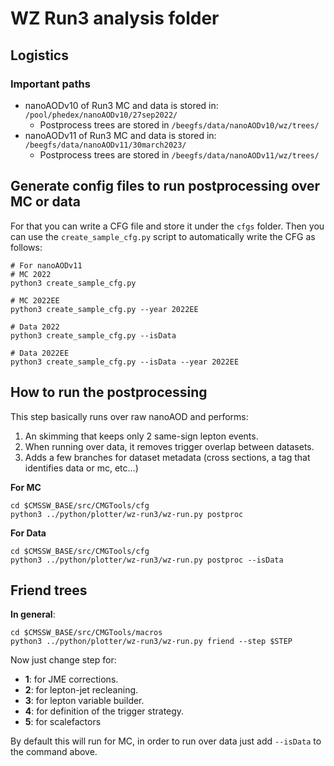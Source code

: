 # WZ Run3 analysis folder

## Logistics
### Important paths
 * nanoAODv10 of Run3 MC and data is stored in: `/pool/phedex/nanoAODv10/27sep2022/`
    * Postprocess trees are stored in `/beegfs/data/nanoAODv10/wz/trees/`
 * nanoAODv11 of Run3 MC and data is stored in: `/beegfs/data/nanoAODv11/30march2023/`
   * Postprocess trees are stored in `/beegfs/data/nanoAODv11/wz/trees/`

## Generate config files to run postprocessing over MC or data
For that you can write a CFG file and store it under the `cfgs` folder. Then you can use the `create_sample_cfg.py` script to automatically write the CFG as follows:
```
# For nanoAODv11
# MC 2022
python3 create_sample_cfg.py 

# MC 2022EE
python3 create_sample_cfg.py --year 2022EE 

# Data 2022
python3 create_sample_cfg.py --isData 

# Data 2022EE
python3 create_sample_cfg.py --isData --year 2022EE 
```

## How to run the postprocessing 
This step basically runs over raw nanoAOD and performs:
 1. An skimming that keeps only 2 same-sign lepton events.
 2. When running over data, it removes trigger overlap between datasets.
 3. Adds a few branches for dataset metadata (cross sections, a tag that identifies data or mc, etc...)

**For MC**
```
cd $CMSSW_BASE/src/CMGTools/cfg
python3 ../python/plotter/wz-run3/wz-run.py postproc
```

**For Data**
```
cd $CMSSW_BASE/src/CMGTools/cfg
python3 ../python/plotter/wz-run3/wz-run.py postproc --isData
```

## Friend trees
**In general**:
```
cd $CMSSW_BASE/src/CMGTools/macros
python3 ../python/plotter/wz-run3/wz-run.py friend --step $STEP
```

Now just change step for:

  * **1**: for JME corrections.
  * **2**: for lepton-jet recleaning.
  * **3**: for lepton variable builder.
  * **4**: for definition of the trigger strategy.
  * **5**: for scalefactors

By default this will run for MC, in order to run over data just add `--isData` to the command above.

